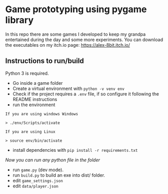 # Game prototyping using pygame library
In this repo there are some games I developed to keep my grandpa entertained during the day and some more experiments. You can download the executables on my itch.io page: https://alex-8bit.itch.io/
## Instructions to run/build
Python 3 is required. 
- Go inside a game folder
- Create a virtual environment with `python -v venv env`
- Check if the project requires a `.env` file, if so configure it following the README instructions
- run the environment

```
If you are using windows Windows

> ./env/Scripts/activate

If you are using Linux

> source env/bin/activate
```
- install dependencies with `pip install -r requirements.txt`

*Now you can run any python file in the folder*

- run `game.py` (dev mode).
- run `build.py` to build an exe into dist/ folder.
- edit `game_settings.json`
- edit `data/player.json`
